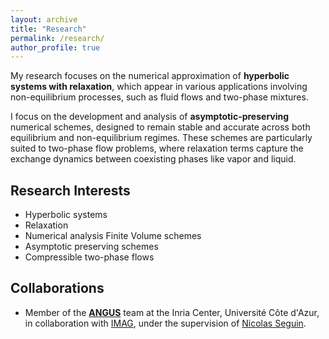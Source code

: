 ```yaml
---
layout: archive
title: "Research"
permalink: /research/
author_profile: true
---
```

<!-- Research interests
====== -->
<!-- ## Research Focus-->
My research focuses on the numerical approximation of **hyperbolic systems with relaxation**, which appear in various applications involving non-equilibrium processes, such as fluid flows and two-phase mixtures.
<!-- <div style="text-align:center;">
$$
\partial_t \mathbf{W} + \partial_x \mathbf{f}(\mathbf{W}) = \frac{1}{\varepsilon} \mathbf{R}(\mathbf{W}),
$$
</div> -->
<!-- where $$\mathbf{W}$$ is the vector of conserved variables, $$\mathbf{f}(\mathbf{W})$$ is the flux function, and $$\mathbf{R}(\mathbf{W})$$ represents a relaxation source term. -->
<!-- The parameter $$\varepsilon > 0$$ induces multiscale dynamics and presents major challenges for the design of robust numerical methods. -->
I focus on the development and analysis of **asymptotic-preserving** numerical schemes, designed to remain stable and accurate across both equilibrium and non-equilibrium regimes. These schemes are particularly suited to two-phase flow problems, where relaxation terms capture the exchange dynamics between coexisting phases like vapor and liquid.

## Research Interests

- Hyperbolic systems
- Relaxation
- Numerical analysis Finite Volume schemes
- Asymptotic preserving schemes
- Compressible two-phase flows
## Collaborations

-  Member of the **[ANGUS](https://www.inria.fr/en/angus)** team at the Inria Center, Université Côte d'Azur, in collaboration with [IMAG](https://imag.umontpellier.fr), under the supervision of [Nicolas Seguin](https://seguin.perso.math.cnrs.fr).
